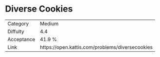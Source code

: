# Diverse Cookies

<table>
    <tr>
        <td>Category</td>
        <td>Medium</td>
    </tr>
    <tr>
        <td>Diffulty</td>
        <td>4.4</td>
    </tr>
    <tr>
        <td>Acceptance</td>
        <td>41.9 %</td>
    </tr>
    <tr>
        <td>Link</td>
        <td>https://open.kattis.com/problems/diversecookies</td>
    </tr>
</table>